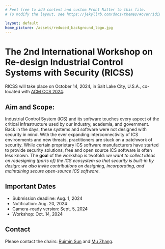 ```yaml
---
# Feel free to add content and custom Front Matter to this file.
# To modify the layout, see https://jekyllrb.com/docs/themes/#overriding-theme-defaults

layout: default
home_picture: /assets/reduced_background_logo.jpg
---
```


<!-- ![image](assets/Campus-Fall-Panorama.jpg) -->

# The 2nd International Workshop on Re-design Industrial Control Systems with Security (RICSS)

RICSS will take place on October 14, 2024, in Salt Lake City, U.S.A., co-located with [ACM CCS 2024](https://www.sigsac.org/ccs/CCS2024/call-for/call-for-papers.html). 

## Aim and Scope: 

Industrial Control System (ICS) and its software touches every aspect of the critical infrastructure used by our industry, academia, and government. Back in the days, these systems and software were not designed with security in mind. With the ever expanding interconnectivity of ICS environments and new threats, practitioners are stuck on a patchwork of security. While certain proprietary ICS software manufacturers have started to provide security solutions, free and open source ICS software is often less known. The **goal** of the workshop is twofold: *we want to collect ideas on redesigning (parts of) the ICS ecosystem so that security is built-in by design; we also invite contributions on designing, incorporating, and maintaining secure open-source ICS software.*


## Important Dates

- Submission deadline: Aug. 1, 2024 
- Notification: Aug. 20, 2024 
- Camera-ready version: Sept. 5, 2024 
- Workshop: Oct. 14, 2024

## Contact

<!-- Contacts will be updated later. -->
Please contact the chairs: [Ruimin Sun](mailto:rsun@fiu.edu) and [Mu Zhang](mailto:muzhang@cs.utah.edu).  

